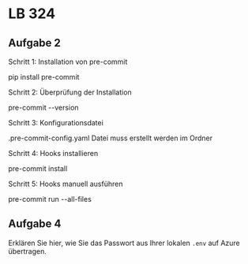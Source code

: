 # LB 324

## Aufgabe 2
Schritt 1: Installation von pre-commit

pip install pre-commit


Schritt 2: Überprüfung der Installation

pre-commit --version


Schritt 3: Konfigurationsdatei

.pre-commit-config.yaml Datei muss erstellt werden im Ordner


Schritt 4: Hooks installieren

pre-commit install


Schritt 5: Hooks manuell ausführen

pre-commit run --all-files

## Aufgabe 4
Erklären Sie hier, wie Sie das Passwort aus Ihrer lokalen `.env` auf Azure übertragen.
